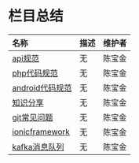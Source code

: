 # 栏目总结

| 名称             |  描述        |  维护者 |
| :--------         | :---------       |:----------------|
|[api规范](./item/standard_api/_book)|无|陈宝金|
|[php代码规范](../../standard_code_php/_book)|无|陈宝金|
|[android代码规范](../../standard_code_android/_book)|无|陈宝金|
|[知识分享](../../dev_get/_book)|无|陈宝金|
|[git常见问题](../../git_document/_book)|无|陈宝金|
|[ionicframework](../../ionic_framework/_book)|无|陈宝金|
|[kafka消息队列](../../kafka_document/_book)|无|陈宝金|
